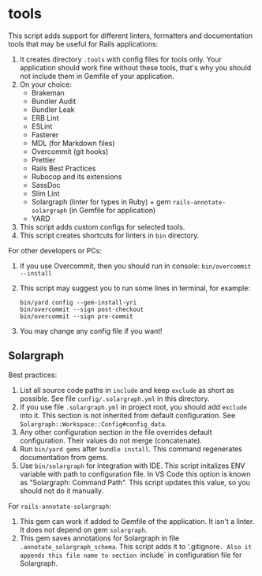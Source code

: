 # tools

This script adds support for different linters, formatters and documentation tools that may be
useful for Rails applications:

1. It creates directory `.tools` with config files for tools only.
   Your application should work fine without these tools, that's why you should not include them in
   Gemfile of your application.
2. On your choice:
    - Brakeman
    - Bundler Audit
    - Bundler Leak
    - ERB Lint
    - ESLint
    - Fasterer
    - MDL (for Markdown files)
    - Overcommit (git hooks)
    - Prettier
    - Rails Best Practices
    - Rubocop and its extensions
    - SassDoc
    - Slim Lint
    - Solargraph (linter for types in Ruby) +
      gem `rails-annotate-solargraph` (in Gemfile for application)
    - YARD
3. This script adds custom configs for selected tools.
4. This script creates shortcuts for linters in `bin` directory.

For other developers or PCs:

1. If you use Overcommit, then you should run in console: `bin/overcommit --install`
2. This script may suggest you to run some lines in terminal, for example:

   ```
   bin/yard config --gem-install-yri
   bin/overcommit --sign post-checkout
   bin/overcommit --sign pre-commit
   ```

3. You may change any config file if you want!

## Solargraph

Best practices:

1. List all source code paths in `include` and keep `exclude` as short as possible.
   See file `config/.solargraph.yml` in this directory.
2. If you use file `.solargraph.yml` in project root, you should add `exclude` into it.
   This section is not inherited from default configuration.
   See `Solargraph::Workspace::Config#config_data`.
3. Any other configuration section in the file overrides default configuration.
   Their values do not merge (concatenate).
4. Run `bin/yard gems` after `bundle install`. This command regenerates documentation from gems.
5. Use `bin/solargraph` for integration with IDE.
   This script initalizes ENV variable with path to configuration file.
   In VS Code this option is known as "Solargraph: Command Path".
   This script updates this value, so you should not do it manually.

For `rails-annotate-solargraph`:

1. This gem can work if added to Gemfile of the application.
   It isn't a linter. It does not depend on gem `solargraph`.
2. This gem saves annotations for Solargraph in file `.annotate_solargraph_schema`.
   This script adds it to '.gitignore`.
   Also it appends this file name to section `include` in configuration file for Solargraph.
